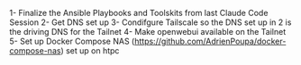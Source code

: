1- Finalize the Ansible Playbooks and Toolskits from last Claude Code Session
2- Get DNS set up
3- Condifgure Tailscale so the DNS set up in 2 is the driving DNS for the Tailnet
4- Make openwebui available on the Tailnet
5- Set up Docker Compose NAS (https://github.com/AdrienPoupa/docker-compose-nas) set up on htpc